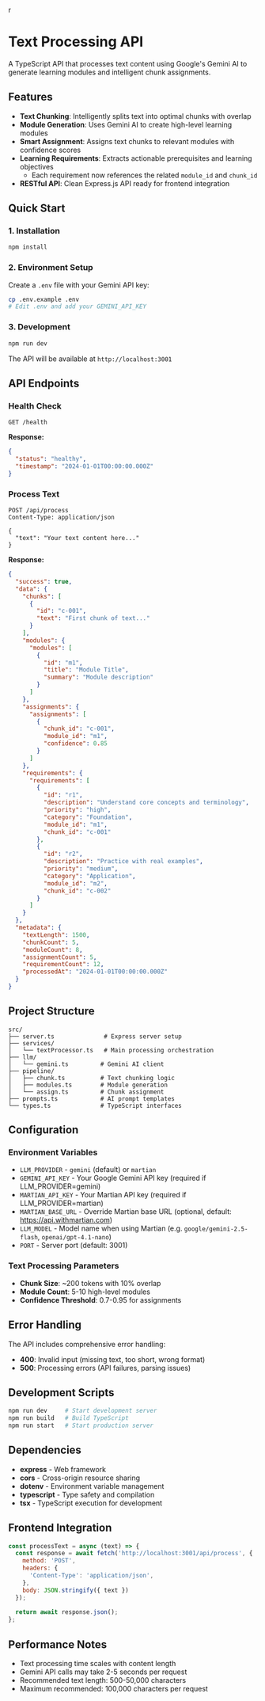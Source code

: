 r
# Text Processing API

A TypeScript API that processes text content using Google's Gemini AI to generate learning modules and intelligent chunk assignments.

## Features

- **Text Chunking**: Intelligently splits text into optimal chunks with overlap
- **Module Generation**: Uses Gemini AI to create high-level learning modules
- **Smart Assignment**: Assigns text chunks to relevant modules with confidence scores
- **Learning Requirements**: Extracts actionable prerequisites and learning objectives
  - Each requirement now references the related `module_id` and `chunk_id`
- **RESTful API**: Clean Express.js API ready for frontend integration

## Quick Start

### 1. Installation

```bash
npm install
```

### 2. Environment Setup

Create a `.env` file with your Gemini API key:

```bash
cp .env.example .env
# Edit .env and add your GEMINI_API_KEY
```

### 3. Development

```bash
npm run dev
```

The API will be available at `http://localhost:3001`

## API Endpoints

### Health Check

```http
GET /health
```

**Response:**
```json
{
  "status": "healthy",
  "timestamp": "2024-01-01T00:00:00.000Z"
}
```

### Process Text

```http
POST /api/process
Content-Type: application/json

{
  "text": "Your text content here..."
}
```

**Response:**
```json
{
  "success": true,
  "data": {
    "chunks": [
      {
        "id": "c-001",
        "text": "First chunk of text..."
      }
    ],
    "modules": {
      "modules": [
        {
          "id": "m1",
          "title": "Module Title",
          "summary": "Module description"
        }
      ]
    },
    "assignments": {
      "assignments": [
        {
          "chunk_id": "c-001",
          "module_id": "m1",
          "confidence": 0.85
        }
      ]
    },
    "requirements": {
      "requirements": [
        {
          "id": "r1",
          "description": "Understand core concepts and terminology",
          "priority": "high",
          "category": "Foundation",
          "module_id": "m1",
          "chunk_id": "c-001"
        },
        {
          "id": "r2", 
          "description": "Practice with real examples",
          "priority": "medium",
          "category": "Application",
          "module_id": "m2",
          "chunk_id": "c-002"
        }
      ]
    }
  },
  "metadata": {
    "textLength": 1500,
    "chunkCount": 5,
    "moduleCount": 8,
    "assignmentCount": 5,
    "requirementCount": 12,
    "processedAt": "2024-01-01T00:00:00.000Z"
  }
}
```

## Project Structure

```
src/
├── server.ts              # Express server setup
├── services/
│   └── textProcessor.ts   # Main processing orchestration
├── llm/
│   └── gemini.ts         # Gemini AI client
├── pipeline/
│   ├── chunk.ts          # Text chunking logic
│   ├── modules.ts        # Module generation
│   └── assign.ts         # Chunk assignment
├── prompts.ts            # AI prompt templates
└── types.ts              # TypeScript interfaces
```

## Configuration

### Environment Variables

- `LLM_PROVIDER` - `gemini` (default) or `martian`
- `GEMINI_API_KEY` - Your Google Gemini API key (required if LLM_PROVIDER=gemini)
- `MARTIAN_API_KEY` - Your Martian API key (required if LLM_PROVIDER=martian)
- `MARTIAN_BASE_URL` - Override Martian base URL (optional, default: https://api.withmartian.com)
- `LLM_MODEL` - Model name when using Martian (e.g. `google/gemini-2.5-flash`, `openai/gpt-4.1-nano`)
- `PORT` - Server port (default: 3001)

### Text Processing Parameters

- **Chunk Size**: ~200 tokens with 10% overlap
- **Module Count**: 5-10 high-level modules
- **Confidence Threshold**: 0.7-0.95 for assignments

## Error Handling

The API includes comprehensive error handling:

- **400**: Invalid input (missing text, too short, wrong format)
- **500**: Processing errors (API failures, parsing issues)

## Development Scripts

```bash
npm run dev     # Start development server
npm run build   # Build TypeScript
npm run start   # Start production server
```

## Dependencies

- **express** - Web framework
- **cors** - Cross-origin resource sharing
- **dotenv** - Environment variable management
- **typescript** - Type safety and compilation
- **tsx** - TypeScript execution for development

## Frontend Integration

```javascript
const processText = async (text) => {
  const response = await fetch('http://localhost:3001/api/process', {
    method: 'POST',
    headers: {
      'Content-Type': 'application/json',
    },
    body: JSON.stringify({ text })
  });
  
  return await response.json();
};
```

## Performance Notes

- Text processing time scales with content length
- Gemini API calls may take 2-5 seconds per request
- Recommended text length: 500-50,000 characters
- Maximum recommended: 100,000 characters per request
